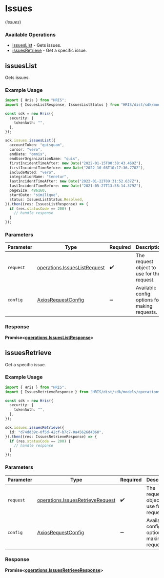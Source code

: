 # Issues
(*issues*)

### Available Operations

* [issuesList](#issueslist) - Gets issues.
* [issuesRetrieve](#issuesretrieve) - Get a specific issue.

## issuesList

Gets issues.

### Example Usage

```typescript
import { Hris } from "HRIS";
import { IssuesListResponse, IssuesListStatus } from "HRIS/dist/sdk/models/operations";

const sdk = new Hris({
  security: {
    tokenAuth: "",
  },
});

sdk.issues.issuesList({
  accountToken: "quisquam",
  cursor: "vero",
  endDate: "omnis",
  endUserOrganizationName: "quis",
  firstIncidentTimeAfter: new Date("2022-01-15T00:38:43.469Z"),
  firstIncidentTimeBefore: new Date("2022-10-08T10:17:36.770Z"),
  includeMuted: "vero",
  integrationName: "tenetur",
  lastIncidentTimeAfter: new Date("2022-01-22T09:31:52.637Z"),
  lastIncidentTimeBefore: new Date("2021-05-27T13:58:14.379Z"),
  pageSize: 486160,
  startDate: "similique",
  status: IssuesListStatus.Resolved,
}).then((res: IssuesListResponse) => {
  if (res.statusCode == 200) {
    // handle response
  }
});
```

### Parameters

| Parameter                                                                    | Type                                                                         | Required                                                                     | Description                                                                  |
| ---------------------------------------------------------------------------- | ---------------------------------------------------------------------------- | ---------------------------------------------------------------------------- | ---------------------------------------------------------------------------- |
| `request`                                                                    | [operations.IssuesListRequest](../../models/operations/issueslistrequest.md) | :heavy_check_mark:                                                           | The request object to use for the request.                                   |
| `config`                                                                     | [AxiosRequestConfig](https://axios-http.com/docs/req_config)                 | :heavy_minus_sign:                                                           | Available config options for making requests.                                |


### Response

**Promise<[operations.IssuesListResponse](../../models/operations/issueslistresponse.md)>**


## issuesRetrieve

Get a specific issue.

### Example Usage

```typescript
import { Hris } from "HRIS";
import { IssuesRetrieveResponse } from "HRIS/dist/sdk/models/operations";

const sdk = new Hris({
  security: {
    tokenAuth: "",
  },
});

sdk.issues.issuesRetrieve({
  id: "d74dd39c-0f5d-42cf-b7c7-0a45626d4368",
}).then((res: IssuesRetrieveResponse) => {
  if (res.statusCode == 200) {
    // handle response
  }
});
```

### Parameters

| Parameter                                                                            | Type                                                                                 | Required                                                                             | Description                                                                          |
| ------------------------------------------------------------------------------------ | ------------------------------------------------------------------------------------ | ------------------------------------------------------------------------------------ | ------------------------------------------------------------------------------------ |
| `request`                                                                            | [operations.IssuesRetrieveRequest](../../models/operations/issuesretrieverequest.md) | :heavy_check_mark:                                                                   | The request object to use for the request.                                           |
| `config`                                                                             | [AxiosRequestConfig](https://axios-http.com/docs/req_config)                         | :heavy_minus_sign:                                                                   | Available config options for making requests.                                        |


### Response

**Promise<[operations.IssuesRetrieveResponse](../../models/operations/issuesretrieveresponse.md)>**

